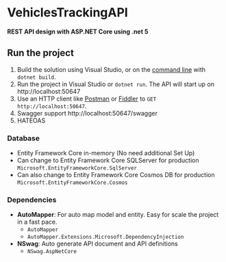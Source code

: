 # VehiclesTrackingAPI 

**REST API design with ASP.NET Core using .net 5**

## Run the project

1. Build the solution using Visual Studio, or on the [command line](https://www.microsoft.com/net/core) with `dotnet build`.
2. Run the project in Visual Studio or `dotnet run`. The API will start up on http://localhost:50647
3. Use an HTTP client like [Postman](https://www.getpostman.com/) or [Fiddler](https://www.telerik.com/download/fiddler) to `GET http://localhost:50647`.
4. Swagger support http://localhost:50647/swagger
5. HATEOAS

### Database
- Entity Framework Core in-memory (No need additional Set Up)
- Can change to Entity Framework Core SQLServer for production `Microsoft.EntityFrameworkCore.SqlServer`
- Can also change to Entity Framework Core Cosmos DB for production `Microsoft.EntityFrameworkCore.Cosmos`


### Dependencies
- **AutoMapper**: For auto map model and entity. Easy for scale the project in a fast pace.
	- `AutoMapper`
	- `AutoMapper.Extensions.Microsoft.DependencyInjection`
- **NSwag**: Auto generate API document and API definitions
	- `NSwag.AspNetCore`
